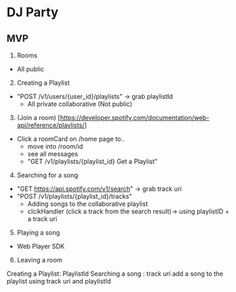 # DJ Party

## MVP
1. Rooms
  - All public

2. Creating a Playlist
  - "POST	/v1/users/{user_id}/playlists" -> grab playlistId
    - All private collaborative (Not public)

3. (Join a room) [https://developer.spotify.com/documentation/web-api/reference/playlists/]
  - Click a roomCard on /home page to..
    - move into /room/id
    - see all messages
    - "GET	/v1/playlists/{playlist_id}	Get a Playlist"

4. Searching for a song
  - "GET https://api.spotify.com/v1/search" -> grab track uri
  - "POST	/v1/playlists/{playlist_id}/tracks"
    - Adding songs to the collaborative playlist
    - clcikHandler (click a track from the search result)-> using playlistID + a track uri

5. Playing a song
  - Web Player SDK

6. Leaving a room

Creating a Playlist: PlaylistId
Searching a song : track uri
add a song to the playlist using track uri and playlistId
